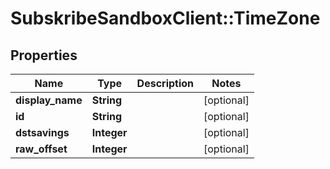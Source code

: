 # SubskribeSandboxClient::TimeZone

## Properties
Name | Type | Description | Notes
------------ | ------------- | ------------- | -------------
**display_name** | **String** |  | [optional] 
**id** | **String** |  | [optional] 
**dstsavings** | **Integer** |  | [optional] 
**raw_offset** | **Integer** |  | [optional] 


